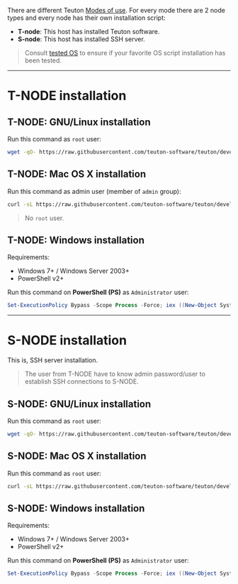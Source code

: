 
There are different Teuton [Modes of use](modes_of_use.md). For every mode there are 2 node types and every node has their own installation script:

* **T-node**: This host has installed Teuton software.
* **S-node**: This host has installed SSH server.

> Consult [tested OS](tested_os.md) to ensure if your favorite OS script installation has been tested.

---
# T-NODE installation

## T-NODE: GNU/Linux installation

Run this command as `root` user:

```bash
wget -qO- https://raw.githubusercontent.com/teuton-software/teuton/devel/install/linux/linux_t-node_install.sh | bash
```

## T-NODE: Mac OS X installation

Run this command as admin user (member of `admin` group):

```bash
curl -sL https://raw.githubusercontent.com/teuton-software/teuton/devel/install/mac/macosx_t-node_install.sh | bash
```

> No `root` user.

## T-NODE: Windows installation

Requirements:
* Windows 7+ / Windows Server 2003+
* PowerShell v2+

Run this command on **PowerShell (PS)** as `Administrator` user:

```powershell
Set-ExecutionPolicy Bypass -Scope Process -Force; iex ((New-Object System.Net.WebClient).DownloadString('https://raw.githubusercontent.com/teuton-software/teuton/devel/install/windows_t-node_install.ps1'))
```

---

# S-NODE installation

This is, SSH server installation.

> The user from T-NODE have to know admin password/user to establish SSH connections to S-NODE.

## S-NODE: GNU/Linux installation

Run this command as `root` user:

```bash
wget -qO- https://raw.githubusercontent.com/teuton-software/teuton/devel/install/linux/linux_s-node_install.sh | bash
```

## S-NODE: Mac OS X installation

Run this command as `root` user:

```bash
curl -sL https://raw.githubusercontent.com/teuton-software/teuton/devel/install/mac/macosx_s-node_install.sh | bash
```

## S-NODE: Windows installation

Requirements:
* Windows 7+ / Windows Server 2003+
* PowerShell v2+

Run this command on **PowerShell (PS)** as `Administrator` user:

```powershell
Set-ExecutionPolicy Bypass -Scope Process -Force; iex ((New-Object System.Net.WebClient).DownloadString('https://raw.githubusercontent.com/teuton-software/teuton/devel/install/windows/windows_s-node_install.ps1'))
```
